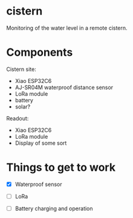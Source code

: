 # cistern
Monitoring of the water level in a remote cistern.

# Components
Cistern site:
- Xiao ESP32C6
- AJ-SR04M waterproof distance sensor
- LoRa module
- battery
- solar?

Readout:
- Xiao ESP32C6
- LoRa module
- Display of some sort

# Things to get to work
- [x] Waterproof sensor
- [ ] LoRa
- [ ] Battery charging and operation


